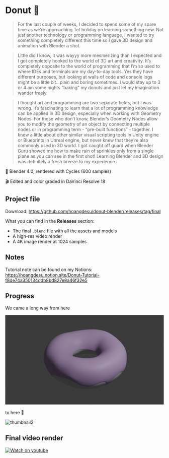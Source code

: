 # Donut 🍩

> For the last couple of weeks, I decided to spend some of my spare time as we’re approaching Tet holiday on learning something new. Not just another technology or programming language, I wanted to try something completely different this time so I gave 3D design and animation with Blender a shot.

> Little did I know, it was wayyy more mesmerizing than I expected and I got completely hooked to the world of 3D art and creativity. It’s completely opposite to the world of programming that I’m so used to where IDEs and terminals are my day-to-day tools. Yes they have different purposes, but looking at walls of code and console logs might be a little bit…plain and boring sometimes. I would stay up to 3 or 4 am some nights “baking” my donuts and just let my imagination wander freely.

> I thought art and programming are two separate fields, but I was wrong. It’s fascinating to learn that a lot of programming knowledge can be applied in 3D design, especially when working with Geometry Nodes. For those who don’t know, Blender’s Geometry Nodes allow you to modify the geometry of an object by connecting multiple nodes or in programming term - “pre-built functions” - together. I knew a little about other similar visual scripting tools in Unity engine or Blueprints in Unreal engine, but never knew that they’re also commonly used in 3D world. I got caught off guard when Blender Guru showed me how to make rain of sprinkles only from a single plane as you can see in the first shot! Learning Blender and 3D design was definitely a fresh breeze to my experience.

🚀 Blender 4.0, rendered with Cycles (600 samples)

🎬 Edited and color graded in DaVinci Resolve 18

## Project file

Download: https://github.com/hoangdesu/donut-blender/releases/tag/final

What you can find in the **Releases** section:

- The final `.blend` file with all the assets and models
- A high-res video render
- A 4K image render at 1024 samples

## Notes

Tutorial note can be found on my Notions:
https://hoangdesu.notion.site/Donut-Tutorial-f8de74a350134ddb8bd827e8a46f32e5

## Progress

We came a long way from here

![](./progress%20screenshot/part3.png)

to here 👏

![thumbnail2](https://github.com/hoangdesu/donut-blender/assets/38454021/a4a25c99-e4b4-4ab1-bcfd-22ed4468697b)


## Final video render

[![Watch on youtube](https://img.youtube.com/vi/U80lGjGRc80/0.jpg)](https://www.youtube.com/watch?v=U80lGjGRc80&ab_channel=BrianNguyen)
